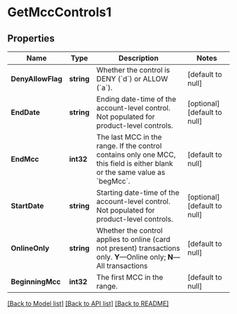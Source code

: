 # GetMccControls1

## Properties
Name | Type | Description | Notes
------------ | ------------- | ------------- | -------------
**DenyAllowFlag** | **string** | Whether the control is DENY (&#x60;d&#x60;) or ALLOW (&#x60;a&#x60;). | [default to null]
**EndDate** | **string** | Ending date-time of the account-level control. Not populated for product-level controls. | [optional] [default to null]
**EndMcc** | **int32** | The last MCC in the range. If the control contains only one MCC, this field is either blank or the same value as &#x60;begMcc&#x60;. | [default to null]
**StartDate** | **string** | Starting date-time of the account-level control. Not populated for product-level controls. | [optional] [default to null]
**OnlineOnly** | **string** | Whether the control applies to online (card not present) transactions only. **Y**—Online only; **N**—All transactions | [default to null]
**BeginningMcc** | **int32** | The first MCC in the range. | [default to null]

[[Back to Model list]](../README.md#documentation-for-models) [[Back to API list]](../README.md#documentation-for-api-endpoints) [[Back to README]](../README.md)

